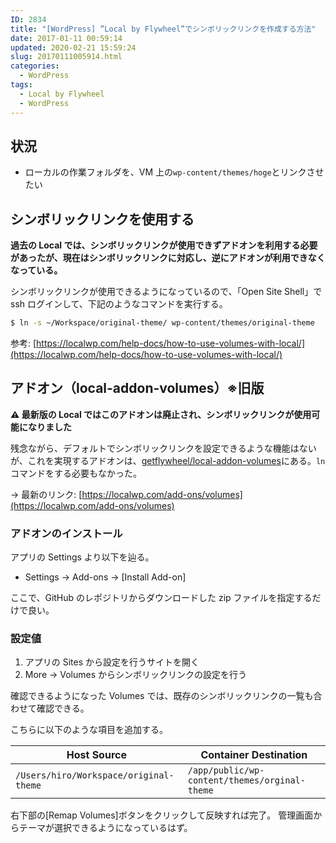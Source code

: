 ```yaml
---
ID: 2834
title: "[WordPress] ”Local by Flywheel”でシンボリックリンクを作成する方法"
date: 2017-01-11 00:59:14
updated: 2020-02-21 15:59:24
slug: 20170111005914.html
categories:
  - WordPress
tags:
  - Local by Flywheel
  - WordPress
---
```


## 状況

- ローカルの作業フォルダを、VM 上の`wp-content/themes/hoge`とリンクさせたい

## シンボリックリンクを使用する

**過去の Local では、シンボリックリンクが使用できずアドオンを利用する必要があったが、現在はシンボリックリンクに対応し、逆にアドオンが利用できなくなっている。**

シンボリックリンクが使用できるようになっているので、「Open Site Shell」で ssh ログインして、下記のようなコマンドを実行する。

```bash
$ ln -s ~/Workspace/original-theme/ wp-content/themes/original-theme
```

参考: [https://localwp.com/help-docs/how-to-use-volumes-with-local/](https://localwp.com/help-docs/how-to-use-volumes-with-local/)

## アドオン（local-addon-volumes）※旧版

**⚠️ 最新版の Local ではこのアドオンは廃止され、シンボリックリンクが使用可能になりました**

残念ながら、デフォルトでシンボリックリンクを設定できるような機能はないが、これを実現するアドオンは、[getflywheel/local-addon-volumes](https://github.com/getflywheel/local-addon-volumes)にある。`ln`コマンドをする必要もなかった。

→ 最新のリンク: [https://localwp.com/add-ons/volumes](https://localwp.com/add-ons/volumes)

### アドオンのインストール

アプリの Settings より以下を辿る。

- Settings -> Add-ons -> [Install Add-on]

ここで、GitHub のレポジトリからダウンロードした zip ファイルを指定するだけで良い。

### 設定値

1. アプリの Sites から設定を行うサイトを開く
1. More -> Volumes からシンボリックリンクの設定を行う

確認できるようになった Volumes では、既存のシンボリックリンクの一覧も合わせて確認できる。

こちらに以下のような項目を追加する。

| Host Source                            | Container Destination                         |
| -------------------------------------- | --------------------------------------------- |
| `/Users/hiro/Workspace/original-theme` | `/app/public/wp-content/themes/orginal-theme` |

右下部の[Remap Volumes]ボタンをクリックして反映すれば完了。
管理画面からテーマが選択できるようになっているはず。
